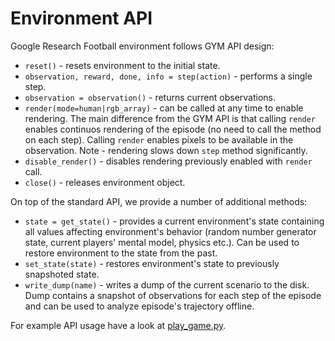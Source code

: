 # Environment API #
Google Research Football environment follows GYM API design:

* `reset()` - resets environment to the initial state.
* `observation, reward, done, info = step(action)` - performs a single step.
* `observation = observation()` - returns current observations.
* `render(mode=human|rgb_array)` - can be called at any time to enable rendering.
  The main difference from the GYM API is that calling `render` enables
  continuos rendering of the episode (no need to call the method on each step).
  Calling `render` enables pixels to be available in the observation.
  Note - rendering slows down `step` method significantly.
* `disable_render()` - disables rendering previously enabled with `render` call.
* `close()` - releases environment object.

On top of the standard API, we provide a number of additional methods:

* `state = get_state()` - provides a current environment's state containing
  all values affecting environment's behavior (random number generator state,
  current players' mental model, physics etc.). Can be used to restore environment
  to the state from the past.
* `set_state(state)` - restores environment's state to previously snapshoted state.
* `write_dump(name)` - writes a dump of the current scenario to the disk. Dump
  contains a snapshot of observations for each step of the episode and can be used
  to analyze episode's trajectory offline.

For example API usage have a look at [play_game.py](gfootball/play_game.py).
